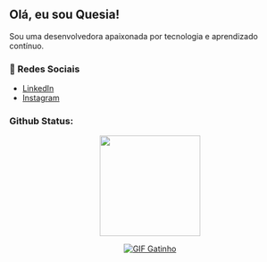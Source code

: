 ## Olá, eu sou Quesia!

Sou uma desenvolvedora apaixonada por tecnologia e aprendizado contínuo.




### 🤝 Redes Sociais

- [LinkedIn](https://www.linkedin.com/in/quesia-araujo/)
- [Instagram](https://www.instagram.com/quesia.exe/)


### Github Status: 

<div align="center">
  <a href="https://github.com/quesia-araujo">
  <img height="180em" src="https://github-readme-stats.vercel.app/api/top-langs/?username=quesia-araujo&layout=compact&langs_count=7&theme=dracula"/>
</div>


<div align="center">
  
  ![GIF Gatinho](https://media.giphy.com/media/aNqEFrYVnsS52/giphy.gif)
  
</div>

